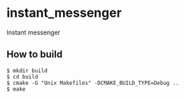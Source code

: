 # instant_messenger
Instant messenger

## How to build


	$ mkdir build
	$ cd build
	$ cmake -G "Unix Makefiles" -DCMAKE_BUILD_TYPE=Debug ..
	$ make




